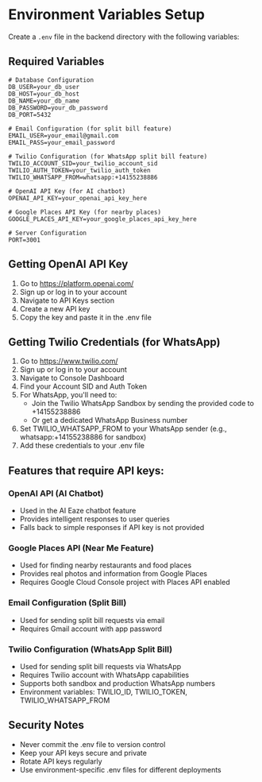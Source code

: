 # Environment Variables Setup

Create a `.env` file in the backend directory with the following variables:

## Required Variables

```env
# Database Configuration
DB_USER=your_db_user
DB_HOST=your_db_host
DB_NAME=your_db_name
DB_PASSWORD=your_db_password
DB_PORT=5432

# Email Configuration (for split bill feature)
EMAIL_USER=your_email@gmail.com
EMAIL_PASS=your_email_password

# Twilio Configuration (for WhatsApp split bill feature)
TWILIO_ACCOUNT_SID=your_twilio_account_sid
TWILIO_AUTH_TOKEN=your_twilio_auth_token
TWILIO_WHATSAPP_FROM=whatsapp:+14155238886

# OpenAI API Key (for AI chatbot)
OPENAI_API_KEY=your_openai_api_key_here

# Google Places API Key (for nearby places)
GOOGLE_PLACES_API_KEY=your_google_places_api_key_here

# Server Configuration
PORT=3001
```

## Getting OpenAI API Key

1. Go to https://platform.openai.com/
2. Sign up or log in to your account
3. Navigate to API Keys section
4. Create a new API key
5. Copy the key and paste it in the .env file

## Getting Twilio Credentials (for WhatsApp)

1. Go to https://www.twilio.com/
2. Sign up or log in to your account
3. Navigate to Console Dashboard
4. Find your Account SID and Auth Token
5. For WhatsApp, you'll need to:
   - Join the Twilio WhatsApp Sandbox by sending the provided code to +14155238886
   - Or get a dedicated WhatsApp Business number
6. Set TWILIO_WHATSAPP_FROM to your WhatsApp sender (e.g., whatsapp:+14155238886 for sandbox)
7. Add these credentials to your .env file

## Features that require API keys:

### OpenAI API (AI Chatbot)
- Used in the AI Eaze chatbot feature
- Provides intelligent responses to user queries
- Falls back to simple responses if API key is not provided

### Google Places API (Near Me Feature)
- Used for finding nearby restaurants and food places
- Provides real photos and information from Google Places
- Requires Google Cloud Console project with Places API enabled

### Email Configuration (Split Bill)
- Used for sending split bill requests via email
- Requires Gmail account with app password

### Twilio Configuration (WhatsApp Split Bill)
- Used for sending split bill requests via WhatsApp
- Requires Twilio account with WhatsApp capabilities
- Supports both sandbox and production WhatsApp numbers
- Environment variables: TWILIO_ID, TWILIO_TOKEN, TWILIO_WHATSAPP_FROM

## Security Notes

- Never commit the .env file to version control
- Keep your API keys secure and private
- Rotate API keys regularly
- Use environment-specific .env files for different deployments
